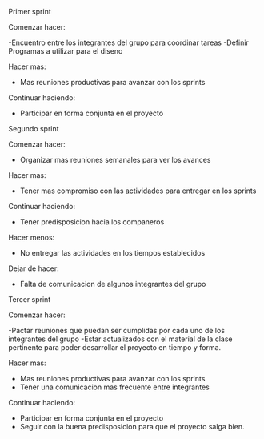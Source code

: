 Primer sprint

Comenzar hacer:

-Encuentro entre los integrantes del grupo para coordinar tareas
-Definir Programas a utilizar para el diseno

Hacer mas:

- Mas reuniones productivas para avanzar con los sprints

Continuar haciendo:

- Participar en forma conjunta en el proyecto


Segundo sprint

Comenzar hacer:

- Organizar mas reuniones semanales para ver los avances

Hacer mas:

- Tener mas compromiso con las actividades para entregar en los sprints

Continuar haciendo:

- Tener predisposicion hacia los companeros 

Hacer menos:

- No entregar las actividades en los tiempos establecidos

Dejar de hacer:

- Falta de comunicacion de algunos integrantes del grupo

Tercer sprint

Comenzar hacer:

-Pactar reuniones que puedan ser cumplidas por cada uno de los integrantes del grupo
-Estar actualizados con el material de la clase pertinente para poder desarrollar el proyecto
en tiempo y forma.

Hacer mas:

- Mas reuniones productivas para avanzar con los sprints
- Tener una comunicacion mas frecuente entre integrantes

Continuar haciendo:

- Participar en forma conjunta en el proyecto
- Seguir con la buena predisposicion para que el proyecto salga bien.
 
